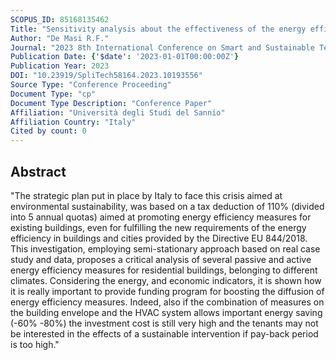 ```yaml
---
SCOPUS_ID: 85168135462
Title: "Sensitivity analysis about the effectiveness of the energy efficiency measures for residential building under the Italian incentive opportunities"
Author: "De Masi R.F."
Journal: "2023 8th International Conference on Smart and Sustainable Technologies, SpliTech 2023"
Publication Date: {'$date': '2023-01-01T00:00:00Z'}
Publication Year: 2023
DOI: "10.23919/SpliTech58164.2023.10193556"
Source Type: "Conference Proceeding"
Document Type: "cp"
Document Type Description: "Conference Paper"
Affiliation: "Università degli Studi del Sannio"
Affiliation Country: "Italy"
Cited by count: 0
---
```


## Abstract
"The strategic plan put in place by Italy to face this crisis aimed at environmental sustainability, was based on a tax deduction of 110% (divided into 5 annual quotas) aimed at promoting energy efficiency measures for existing buildings, even for fulfilling the new requirements of the energy efficiency in buildings and cities provided by the Directive EU 844/2018. This investigation, employing semi-stationary approach based on real case study and data, proposes a critical analysis of several passive and active energy efficiency measures for residential buildings, belonging to different climates. Considering the energy, and economic indicators, it is shown how it is really important to provide funding program for boosting the diffusion of energy efficiency measures. Indeed, also if the combination of measures on the building envelope and the HVAC system allows important energy saving (-60% -80%) the investment cost is still very high and the tenants may not be interested in the effects of a sustainable intervention if pay-back period is too high."
